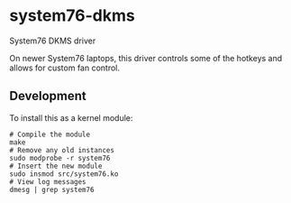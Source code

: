 # system76-dkms
System76 DKMS driver

On newer System76 laptops, this driver controls some of the hotkeys and allows for custom fan control.

## Development

To install this as a kernel module:

```
# Compile the module
make
# Remove any old instances
sudo modprobe -r system76
# Insert the new module
sudo insmod src/system76.ko
# View log messages
dmesg | grep system76
```
